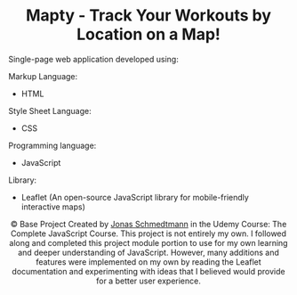 <h1 align="center">Mapty - Track Your Workouts by Location on a Map!</h1>


Single-page web application developed using:


Markup Language:
- HTML

Style Sheet Language:
- CSS


Programming language:
- JavaScript


Library:
- Leaflet (An open-source JavaScript library for mobile-friendly interactive maps)


<p align="center" class="copyright">
    &copy; Base Project Created by
    <a class="twitter-link" target="_blank" href="https://twitter.com/jonasschmedtman">Jonas Schmedtmann</a> in the
    Udemy Course: The Complete JavaScript Course. This project is not entirely my own. I followed along and completed this project module               portion to use for my own learning and deeper understanding of JavaScript. However, many additions and features were implemented on                 my own by reading the Leaflet documentation and experimenting with ideas that I believed would provide for a better user experience.
</p>
